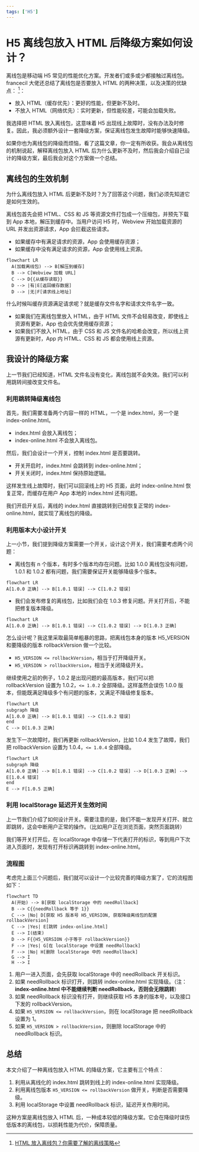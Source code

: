 ```yaml
---
tags: ['H5']
---
```


# H5 离线包放入 HTML 后降级方案如何设计？

离线包是移动端 H5 常见的性能优化方案。开发者们或多或少都接触过离线包。francecil 大佬还总结了离线包是否要放入 HTML 的两种决策，以及决策的优缺点： [^1]：

- 放入 HTML（缓存优先）：更好的性能，但更新不及时。
- 不放入 HTML（网络优先）：实时更新，但性能较差，可能会加载失败。

我选择把 HTML 放入离线包，这意味着 H5 出现线上故障时，没有办法及时修复。因此，我必须额外设计一套降级方案，保证离线包发生故障时能够快速降级。

如果你也为离线包的降级而烦恼，看了这篇文章，你一定有所收获。我会从离线包的机制说起，解释离线包放入 HTML 后为什么更新不及时，然后我会介绍自己设计的降级方案，最后我会对这个方案做一个总结。

## 离线包的生效机制

为什么离线包放入 HTML 后更新不及时？为了回答这个问题，我们必须先知道它是如何生效的。

离线包首先会把 HTML、CSS 和 JS 等资源文件打包成一个压缩包，并预先下载到 App 本地，解压到缓存中。当用户访问 H5 时，Webview 开始加载资源的 URL 并发出资源请求，App 会拦截这些请求。

- 如果缓存中有满足请求的资源，App 会使用缓存资源；
- 如果缓存中没有满足请求的资源，App 会使用线上资源。

```mermaid
flowchart LR
  A(加载离线包) --> B[解压到缓存]
  B --> C[Webview 加载 URL]
  C --> D{{从缓存读取}}
  D --> |有|E[返回缓存数据]
  D --> |无|F[请求线上地址]
```

什么时候叫缓存资源满足请求呢？就是缓存文件名字和请求文件名字一致。

- 如果我们在离线包里放入 HTML，由于 HTML 文件不会轻易改变，即使线上资源有更新，App 也会优先使用缓存资源；
- 如果我们不放入 HTML，由于 CSS 和 JS 文件名的哈希会改变，所以线上资源有更新时，App 内 HTML、CSS 和 JS 都会使用线上资源。

## 我设计的降级方案

上一节我们已经知道，HTML 文件名没有变化，离线包就不会失效。我们可以利用跳转间接改变文件名。

### 利用跳转降级离线包

首先，我们需要准备两个内容一样的 HTML，一个是 index.html，另一个是 index-online.html。

- index.html 会放入离线包；
- index-online.html 不会放入离线包。


然后，我们会设计一个开关，控制 index.html 是否要跳转。

- 开关开启时，index.html 会跳转到 index-online.html；
- 开关关闭时，index.html 保持原始逻辑。

这样发生线上故障时，我们可以回滚线上的 H5 页面，此时 index-online.html 恢复正常，而缓存在用户 App 本地的 index.html 还有问题。

我们开启开关后，离线的 index.html 直接跳转到已经恢复正常的 index-online.html，就实现了离线包的降级。

### 利用版本大小设计开关

上一小节，我们提到降级方案需要一个开关，设计这个开关，我们需要考虑两个问题：

- 离线包有 n 个版本，有时多个版本均存在问题。比如 1.0.0 离线包没有问题，1.0.1 和 1.0.2 都有问题，我们需要保证开关能够降级多个版本。

```mermaid
flowchart LR
A[1.0.0 正确] --> B[1.0.1 错误] --> C[1.0.2 错误]
```

- 我们会发布修复的离线包，比如我们会在 1.0.3 修复问题。开关打开后，不能把修复版本降级。

```mermaid
flowchart LR
A[1.0.0 正确] --> B[1.0.1 错误] --> C[1.0.2 错误] --> D[1.0.3 正确]
```

怎么设计呢？我这里采取最简单粗暴的思路，把离线包本身的版本 H5_VERSION 和要降级的版本 rollbackVersion 做一个比较。

- `H5_VERSION <= rollbackVersion`，相当于打开降级开关。
- `H5_VERSION > rollbackVersion`，相当于关闭降级开关。

继续使用之前的例子，1.0.2 是出现问题的最高版本，我们可以把 rollbackVersion 设置为 1.0.2，`<= 1.0.2` 全部降级。这样虽然会误伤 1.0.0 版本，但能既满足降级多个有问题的版本，又满足不降级修复版本。

```mermaid
flowchart LR
subgraph 降级
A[1.0.0 正确] --> B[1.0.1 错误] --> C[1.0.2 错误]
end
C --> D[1.0.3 正确]
```

发生下一次故障时，我们再更新 rollbackVersion，比如 1.0.4 发生了故障，我们把 rollbackVersion 设置为 1.0.4，`<= 1.0.4` 全部降级。

```mermaid
flowchart LR
subgraph 降级
A[1.0.0 正确] --> B[1.0.1 错误] --> C[1.0.2 错误] --> D[1.0.3 正确] --> E[1.0.4 错误]
end
E --> F[1.0.5 正确]
```

### 利用 localStorage 延迟开关生效时间

上一节我们介绍了如何设计开关。需要注意的是，我们不能一发现开关打开、就立即跳转，这会中断用户正常的操作。（比如用户正在浏览页面，突然页面跳转）

我们等开关打开后，在 localStorage 中存储一下代表打开的标识，等到用户下次进入页面时，发现有打开标识再跳转到 index-online.html。

### 流程图

考虑完上面三个问题后，我们就可以设计一个比较完善的降级方案了，它的流程图如下：

```mermaid
flowchart TD
  A(开始) --> B[获取 localStorage 中的 needRollback]
  B --> C{{needRollback 等于 1}}
  C --> |No| D[获取 H5 版本号 H5_VERSION, 获取降级离线包的配置 rollbackVersion]
  C --> |Yes| E[跳转 index-online.html]
  E --> I(结束)
  D --> F{{H5_VERSION 小于等于 rollbackVersion}}
  F --> |Yes| G[在 localStorage 中设置 needRollback]
  F --> |No| H[删除 localStorage 中的 needRollback]
  G --> I
  H --> I
```

1. 用户一进入页面，会先获取 localStorage 中的 needRollback 开关标识。
2. 如果 needRollback 标识打开，则跳转 index-online.html 实现降级。（注：**index-online.html 中不能继续判断 needRollback，否则会无限跳转**）
3. 如果 needRollback 标识没有打开，则继续获取 H5 本身的版本号，以及接口下发的 rollbackVersion。
4. 如果 `H5_VERSION <= rollbackVersion`，则在 localStorage 把 needRollback 设置为 1。
5. 如果 `H5_VERSION > rollbackVersion`，则删除 localStorage 中的 needRollback 标识。

## 总结

本文介绍了一种离线包放入 HTML 的降级方案，它主要有三个特点：

1. 利用从离线化的 index.html 跳转到线上的 index-online.html 实现降级。
2. 利用离线包版本 `H5_VERSION <= rollbackVersion` 做开关，判断是否需要降级。
3. 利用 localStorage 中设置 needRollback 标识，延迟开关作用时间。

这种方案是离线包放入 HTML 后，一种成本较低的降级方案。它会在降级时误伤低版本的离线包，以损耗性能为代价，保障质量。

[^1]: [HTML 放入离线包？你需要了解的离线策略](https://juejin.cn/post/7254549436625256506)
